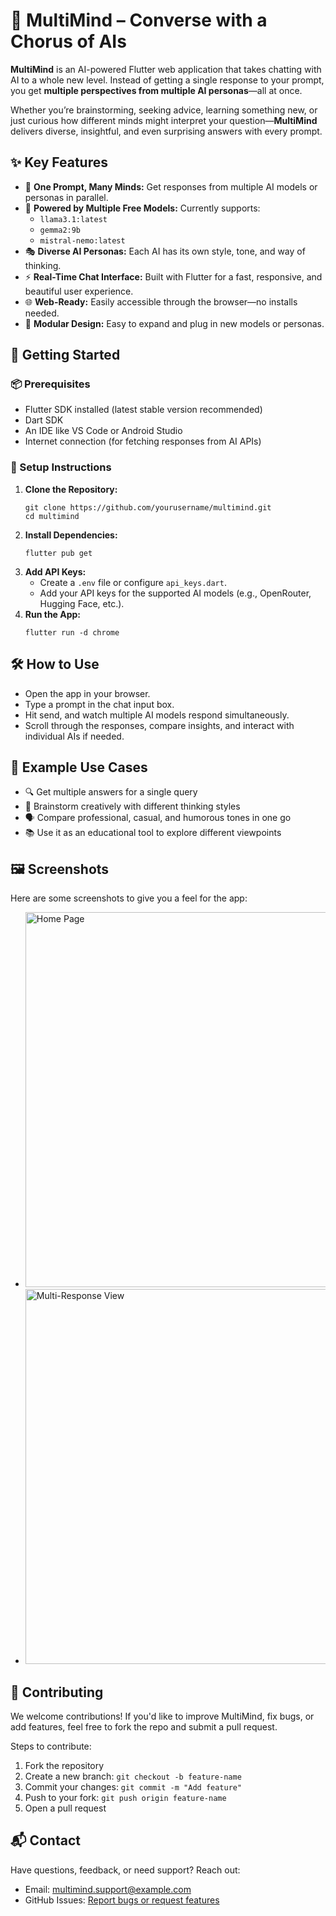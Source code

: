 <!DOCTYPE html>
<html lang="en">
<body>

  <h1>🧠 MultiMind – Converse with a Chorus of AIs</h1>

  <div class="section">
    <p><strong>MultiMind</strong> is an AI-powered Flutter web application that takes chatting with AI to a whole new level. Instead of getting a single response to your prompt, you get <strong>multiple perspectives from multiple AI personas</strong>—all at once.</p>
    <p>Whether you’re brainstorming, seeking advice, learning something new, or just curious how different minds might interpret your question—<strong>MultiMind</strong> delivers diverse, insightful, and even surprising answers with every prompt.</p>
  </div>

  <h2>✨ Key Features</h2>
  <ul>
    <li>💬 <strong>One Prompt, Many Minds:</strong> Get responses from multiple AI models or personas in parallel.</li>
    <li>🧠 <strong>Powered by Multiple Free Models:</strong> Currently supports:
      <ul>
        <li><code>llama3.1:latest</code></li>
        <li><code>gemma2:9b</code></li>
        <li><code>mistral-nemo:latest</code></li>
      </ul>
    </li>
    <li>🎭 <strong>Diverse AI Personas:</strong> Each AI has its own style, tone, and way of thinking.</li>
    <li>⚡ <strong>Real-Time Chat Interface:</strong> Built with Flutter for a fast, responsive, and beautiful user experience.</li>
    <li>🌐 <strong>Web-Ready:</strong> Easily accessible through the browser—no installs needed.</li>
    <li>🧩 <strong>Modular Design:</strong> Easy to expand and plug in new models or personas.</li>
  </ul>

  <h2>🚀 Getting Started</h2>

  <div class="section">
    <h3>📦 Prerequisites</h3>
    <ul>
      <li>Flutter SDK installed (latest stable version recommended)</li>
      <li>Dart SDK</li>
      <li>An IDE like VS Code or Android Studio</li>
      <li>Internet connection (for fetching responses from AI APIs)</li>
    </ul>
  </div>

  <div class="section">
    <h3>🔧 Setup Instructions</h3>
    <ol>
      <li><strong>Clone the Repository:</strong>
        <pre><code>git clone https://github.com/yourusername/multimind.git
cd multimind</code></pre>
      </li>
      <li><strong>Install Dependencies:</strong>
        <pre><code>flutter pub get</code></pre>
      </li>
      <li><strong>Add API Keys:</strong>
        <ul>
          <li>Create a <code>.env</code> file or configure <code>api_keys.dart</code>.</li>
          <li>Add your API keys for the supported AI models (e.g., OpenRouter, Hugging Face, etc.).</li>
        </ul>
      </li>
      <li><strong>Run the App:</strong>
        <pre><code>flutter run -d chrome</code></pre>
      </li>
    </ol>
  </div>

  <h2>🛠️ How to Use</h2>
  <ul>
    <li>Open the app in your browser.</li>
    <li>Type a prompt in the chat input box.</li>
    <li>Hit send, and watch multiple AI models respond simultaneously.</li>
    <li>Scroll through the responses, compare insights, and interact with individual AIs if needed.</li>
  </ul>

  <h2>📌 Example Use Cases</h2>
  <ul>
    <li>🔍 Get multiple answers for a single query</li>
    <li>🧠 Brainstorm creatively with different thinking styles</li>
    <li>🗣️ Compare professional, casual, and humorous tones in one go</li>
    <li>📚 Use it as an educational tool to explore different viewpoints</li>
  </ul>

  <h2>🖼️ Screenshots</h2>
  <div class="section">
    <p>Here are some screenshots to give you a feel for the app:</p>
    <ul>
      <li><img src="assets/screenshots/home_page.png" alt="Home Page" width="600"></li>
      <li><img src="assets/screenshots/multi_response_view.png" alt="Multi-Response View" width="600"></li>
    </ul>
  </div>

  <h2>🤝 Contributing</h2>
  <div class="section">
    <p>We welcome contributions! If you'd like to improve MultiMind, fix bugs, or add features, feel free to fork the repo and submit a pull request.</p>
    <p>Steps to contribute:</p>
    <ol>
      <li>Fork the repository</li>
      <li>Create a new branch: <code>git checkout -b feature-name</code></li>
      <li>Commit your changes: <code>git commit -m "Add feature"</code></li>
      <li>Push to your fork: <code>git push origin feature-name</code></li>
      <li>Open a pull request</li>
    </ol>
  </div>

  <h2>📬 Contact</h2>
  <div class="section">
    <p>Have questions, feedback, or need support? Reach out:</p>
    <ul>
      <li>Email: <a href="mailto:multimind.support@example.com">multimind.support@example.com</a></li>
      <li>GitHub Issues: <a href="https://github.com/yourusername/multimind/issues" target="_blank">Report bugs or request features</a></li>
    </ul>
  </div>

</body>
</html>
